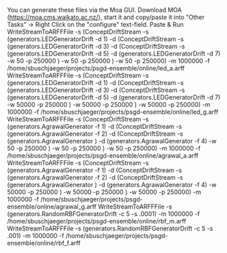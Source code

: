 You can generate these files via the Moa GUI. Download MOA (https://moa.cms.waikato.ac.nz/), start it and copy/paste it into "Other Tasks" -> Right Click on the "configure" text-field. Paste & Run  
WriteStreamToARFFFile -s (ConceptDriftStream -s (generators.LEDGeneratorDrift -d 1)   -d (ConceptDriftStream -s (generators.LEDGeneratorDrift -d 3) -d (ConceptDriftStream -s (generators.LEDGeneratorDrift -d 5)  -d (generators.LEDGeneratorDrift -d 7) -w 50 -p 250000 ) -w 50 -p 250000 ) -w 50 -p 250000) -m 1000000 -f /home/sbuschjaeger/projects/psgd-ensemble/online/led_a.arff
WriteStreamToARFFFile -s (ConceptDriftStream -s (generators.LEDGeneratorDrift -d 1)   -d (ConceptDriftStream -s (generators.LEDGeneratorDrift -d 3) -d (ConceptDriftStream -s (generators.LEDGeneratorDrift -d 5)  -d (generators.LEDGeneratorDrift -d 7) -w 50000 -p 250000 ) -w 50000 -p 250000 ) -w 50000 -p 250000) -m 1000000 -f /home/sbuschjaeger/projects/psgd-ensemble/online/led_g.arff
WriteStreamToARFFFile -s (ConceptDriftStream -s (generators.AgrawalGenerator -f 1) -d (ConceptDriftStream -s (generators.AgrawalGenerator -f 2) -d (ConceptDriftStream -s (generators.AgrawalGenerator )   -d (generators.AgrawalGenerator -f 4) -w 50 -p 250000 ) -w 50 -p 250000 ) -w 50 -p 250000) -m 1000000 -f /home/sbuschjaeger/projects/psgd-ensemble/online/agrawal_a.arff
WriteStreamToARFFFile -s (ConceptDriftStream -s (generators.AgrawalGenerator -f 1) -d (ConceptDriftStream -s (generators.AgrawalGenerator -f 2) -d (ConceptDriftStream -s (generators.AgrawalGenerator )   -d (generators.AgrawalGenerator -f 4) -w 50000 -p 250000 ) -w 50000 -p 250000 ) -w 50000 -p 250000) -m 1000000 -f /home/sbuschjaeger/projects/psgd-ensemble/online/agrawal_g.arff
WriteStreamToARFFFile -s (generators.RandomRBFGeneratorDrift -c 5 -s .0001) -m 1000000 -f /home/sbuschjaeger/projects/psgd-ensemble/online/rbf_m.arff
WriteStreamToARFFFile -s (generators.RandomRBFGeneratorDrift -c 5 -s .001) -m 1000000 -f /home/sbuschjaeger/projects/psgd-ensemble/online/rbf_f.arff